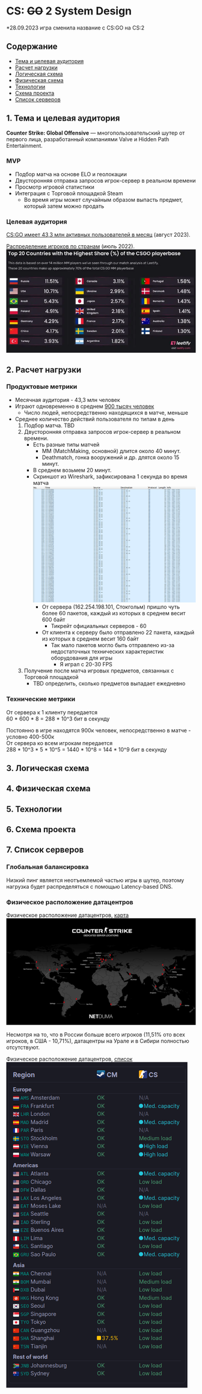 # CS: <s>GO</s> 2 System Design
*28.09.2023 игра сменила название с CS:GO на CS:2

## Содержание

* [Тема и целевая аудитория](#1)
* [Расчет нагрузки](#2)
* [Логическая схема](#3)
* [Физическая схема](#4)
* [Технологии](#5)
* [Схема проекта](#6)
* [Список серверов](#7)


## 1. Тема и целевая аудитория <a name="1"></a>

**Counter Strike: Global Offensive** — многопользовательский шутер от первого лица, разработанный компаниями Valve и Hidden Path Entertainment.

### MVP
- Подбор матча на основе ELO и геолокации
- Двусторонняя отправка запросов игрок-сервер в реальном времени
- Просмотр игровой статистики
- Интеграция с Торговой площадкой Steam
  - Во время игры может случайным образом выпасть предмет, который затем можно продать

### Целевая аудитория

[CS:GO имеет 43,3 млн активных пользователей в месяц](https://activeplayer.io/counter-strike-global-offensive/) (август 2023).

[Распределение игроков по странам](https://cybersport.metaratings.ru/news/rossiya-vozglavila-spisok-stran-po-kolicestvu-igrokov-v-matcmeikinge-csgo-44609/) (июль 2022).
![Alt text](image-1.png)

## 2. Расчет нагрузки <a name="2"></a>

### Продуктовые метрики

- Месячная аудитория - 43,3 млн человек
- Играют одновременно в среднем [900 тысяч человек](https://steamcharts.com/app/730)
  - Число людей, непосредственно находящихся в матче, меньше
- Среднее количество действий пользователя по типам в день
  1. Подбор матча.
     TBD
  2. Двусторонняя отправка запросов игрок-сервер в реальном времени.
      - Есть разные типы матчей
        - MM (MatchMaking, основной) длится около 40 минут.   
        - Deathmatch, гонка вооружений и др. длятся около 15 минут.
      - В среднем возьмем 20 минут.
      - Скриншот из Wireshark, зафиксирована 1 секунда во время матча ![Alt text](image-4.png)
        - От сервера (162.254.198.101, Стокгольм) пришло чуть более 60 пакетов, каждый из которых в среднем весит 600 байт
          - Тикрейт официальных серверов - 60
        - От клиента к серверу было отправлено 22 пакета, каждый из которых в среднем весит 160 байт
          - Так мало пакетов могло быть отправлено из-за недостаточных технических характеристик оборудования для игры
            - Я играл с 20-30 FPS
  3. Получение после матча игровых предметов, связанных с Торговой площадкой
      - TBD определить, сколько предметов выпадает ежедневно  


### Технические метрики
От сервера к 1 клиенту передается  
60 * 600 * 8 = 288 * 10^3 бит в секунду

Постоянно в игре находятся 900к человек, непосредственно в матче - условно 400-500к  
От сервера ко всем игрокам передается  
288 * 10^3 * 5 * 10^5 = 1440 * 10^8 = 144 * 10^9 бит в секунду

## 3. Логическая схема <a name="3"></a>

## 4. Физическая схема <a name="4"></a>

## 5. Технологии <a name="5"></a>

## 6. Схема проекта <a name="6"></a>

## 7. Список серверов <a name="7"></a>

### Глобальная балансировка

Низкий пинг является неотъемлемой частью игры в шутер, поэтому нагрузка будет распределяться с помощью Latency-based DNS.

### Физическое расположение датацентров

Физическое расположение датацентров, [карта](https://netduma.com/blog/csgo-server-locations/)
![Alt text](image-2.png)

Несмотря на то, что в России больше всего игроков (11,51% ото всех игроков, в США - 10,71%), датацентры на Урале и в Сибири полностью отсутствуют.

Физическое расположение датацентров, [список](https://steamstat.us/)  
![Alt text](image-3.png)